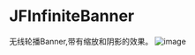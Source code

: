 # JFInfiniteBanner
无线轮播Banner,带有缩放和阴影的效果。
![image](https://github.com/bybyWind/JFInfiniteBanner/JFInfiniteBanner/ScreenShot/blob/master/JFInfiniteBanner.gif)
